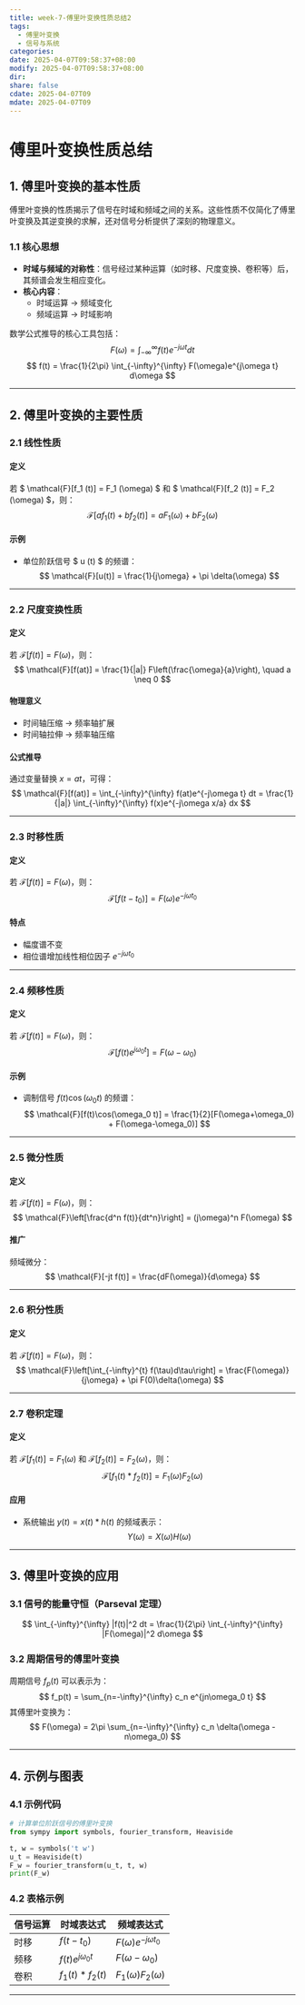 ```yaml
---
title: week-7-傅里叶变换性质总结2
tags:
  - 傅里叶变换
  - 信号与系统
categories: 
date: 2025-04-07T09:58:37+08:00
modify: 2025-04-07T09:58:37+08:00
dir: 
share: false
cdate: 2025-04-07T09
mdate: 2025-04-07T09
---
```

# 傅里叶变换性质总结

## 1. 傅里叶变换的基本性质
傅里叶变换的性质揭示了信号在时域和频域之间的关系。这些性质不仅简化了傅里叶变换及其逆变换的求解，还对信号分析提供了深刻的物理意义。

### 1.1 核心思想
- **时域与频域的对称性**：信号经过某种运算（如时移、尺度变换、卷积等）后，其频谱会发生相应变化。
- **核心内容**：
  - 时域运算 → 频域变化
  - 频域运算 → 时域影响

数学公式推导的核心工具包括：
$$
F(\omega) = \int_{-\infty}^{\infty} f(t)e^{-j\omega t} dt
$$
$$
f(t) = \frac{1}{2\pi} \int_{-\infty}^{\infty} F(\omega)e^{j\omega t} d\omega
$$

---

## 2. 傅里叶变换的主要性质

### 2.1 线性性质
#### 定义
若 $ \mathcal{F}[f_1 (t)] = F_1 (\omega) $ 和 $ \mathcal{F}[f_2 (t)] = F_2 (\omega) $，则：
$$
\mathcal{F}[a f_1(t) + b f_2(t)] = a F_1(\omega) + b F_2(\omega)
$$

#### 示例
- 单位阶跃信号 $ u (t) $ 的频谱：
$$
\mathcal{F}[u(t)] = \frac{1}{j\omega} + \pi \delta(\omega)
$$

---

### 2.2 尺度变换性质
#### 定义
若 $\mathcal{F}[f (t)] = F (\omega)$，则：
$$
\mathcal{F}[f(at)] = \frac{1}{|a|} F\left(\frac{\omega}{a}\right), \quad a \neq 0
$$

#### 物理意义
- 时间轴压缩 → 频率轴扩展
- 时间轴拉伸 → 频率轴压缩

#### 公式推导
通过变量替换 $x = at$，可得：
$$
\mathcal{F}[f(at)] = \int_{-\infty}^{\infty} f(at)e^{-j\omega t} dt = \frac{1}{|a|} \int_{-\infty}^{\infty} f(x)e^{-j\omega x/a} dx
$$

---

### 2.3 时移性质
#### 定义
若 $\mathcal{F}[f (t)] = F (\omega)$，则：
$$
\mathcal{F}[f(t-t_0)] = F(\omega)e^{-j\omega t_0}
$$

#### 特点
- 幅度谱不变
- 相位谱增加线性相位因子 $e^{-j\omega t_0}$

---

### 2.4 频移性质
#### 定义
若 $\mathcal{F}[f (t)] = F (\omega)$，则：
$$
\mathcal{F}[f(t)e^{j\omega_0 t}] = F(\omega - \omega_0)
$$

#### 示例
- 调制信号 $f (t)\cos (\omega_0 t)$ 的频谱：
$$
\mathcal{F}[f(t)\cos(\omega_0 t)] = \frac{1}{2}[F(\omega+\omega_0) + F(\omega-\omega_0)]
$$

---

### 2.5 微分性质
#### 定义
若 $\mathcal{F}[f (t)] = F (\omega)$，则：
$$
\mathcal{F}\left[\frac{d^n f(t)}{dt^n}\right] = (j\omega)^n F(\omega)
$$

#### 推广
频域微分：
$$
\mathcal{F}[-jt f(t)] = \frac{dF(\omega)}{d\omega}
$$

---

### 2.6 积分性质
#### 定义
若 $\mathcal{F}[f (t)] = F (\omega)$，则：
$$
\mathcal{F}\left[\int_{-\infty}^{t} f(\tau)d\tau\right] = \frac{F(\omega)}{j\omega} + \pi F(0)\delta(\omega)
$$

---

### 2.7 卷积定理
#### 定义
若 $\mathcal{F}[f_1 (t)] = F_1 (\omega)$ 和 $\mathcal{F}[f_2 (t)] = F_2 (\omega)$，则：
$$
\mathcal{F}[f_1(t) * f_2(t)] = F_1(\omega)F_2(\omega)
$$

#### 应用
- 系统输出 $y (t) = x (t) * h (t)$ 的频域表示：
$$
Y(\omega) = X(\omega)H(\omega)
$$

---

## 3. 傅里叶变换的应用

### 3.1 信号的能量守恒（Parseval 定理）
$$
\int_{-\infty}^{\infty} |f(t)|^2 dt = \frac{1}{2\pi} \int_{-\infty}^{\infty} |F(\omega)|^2 d\omega
$$

### 3.2 周期信号的傅里叶变换
周期信号 $f_p (t)$ 可以表示为：
$$
f_p(t) = \sum_{n=-\infty}^{\infty} c_n e^{jn\omega_0 t}
$$
其傅里叶变换为：
$$
F(\omega) = 2\pi \sum_{n=-\infty}^{\infty} c_n \delta(\omega - n\omega_0)
$$

---

## 4. 示例与图表

### 4.1 示例代码
```python
# 计算单位阶跃信号的傅里叶变换
from sympy import symbols, fourier_transform, Heaviside

t, w = symbols('t w')
u_t = Heaviside(t)
F_w = fourier_transform(u_t, t, w)
print(F_w)
```

### 4.2 表格示例
| 信号运算 | 时域表达式                   | 频域表达式                         |
| ---- | ----------------------- | ----------------------------- |
| 时移   | $f (t-t_0)$             | $F (\omega) e^{-j\omega t_0}$ |
| 频移   | $f (t) e^{j\omega_0 t}$ | $F (\omega-\omega_0)$         |
| 卷积   | $f_1 (t)*f_2 (t)$       | $F_1 (\omega) F_2 (\omega)$   |

---

